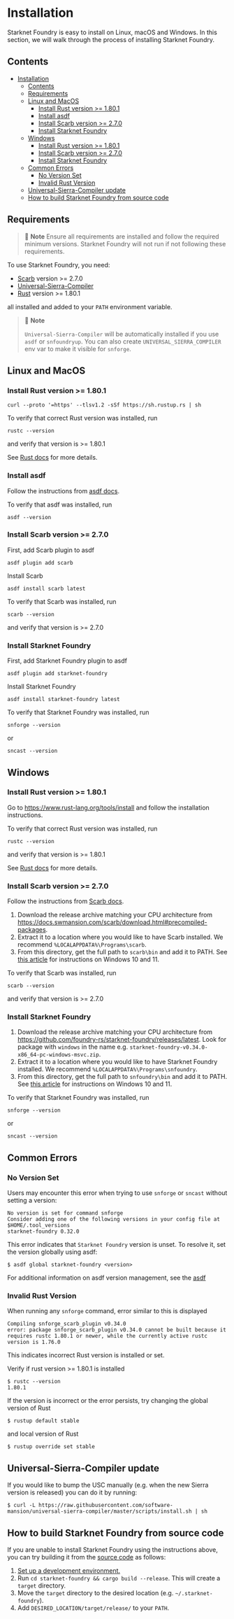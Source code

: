 # Installation

Starknet Foundry is easy to install on Linux, macOS and Windows.
In this section, we will walk through the process of installing Starknet Foundry.

## Contents

<!-- TOC -->
* [Installation](#installation)
  * [Contents](#contents)
  * [Requirements](#requirements)
  * [Linux and MacOS](#linux-and-macos)
    * [Install Rust version >= 1.80.1](#install-rust-version--1801)
    * [Install asdf](#install-asdf)
    * [Install Scarb version >= 2.7.0](#install-scarb-version--270)
    * [Install Starknet Foundry](#install-starknet-foundry)
  * [Windows](#windows)
    * [Install Rust version >= 1.80.1](#install-rust-version--1801-1)
    * [Install Scarb version >= 2.7.0](#install-scarb-version--270-1)
    * [Install Starknet Foundry](#install-starknet-foundry-1)
  * [Common Errors](#common-errors)
    * [No Version Set](#no-version-set)
    * [Invalid Rust Version](#invalid-rust-version)
  * [Universal-Sierra-Compiler update](#universal-sierra-compiler-update)
  * [How to build Starknet Foundry from source code](#how-to-build-starknet-foundry-from-source-code)
<!-- TOC -->

## Requirements

> 📝 **Note**
> Ensure all requirements are installed and follow the required minimum versions.
> Starknet Foundry will not run if not following these requirements.

To use Starknet Foundry, you need:

- [Scarb](https://docs.swmansion.com/scarb/download.html) version >= 2.7.0
- [Universal-Sierra-Compiler](https://github.com/software-mansion/universal-sierra-compiler)
- [Rust](https://www.rust-lang.org/tools/install) version >= 1.80.1

all installed and added to your `PATH` environment variable.

> 📝 **Note**
>
> `Universal-Sierra-Compiler` will be automatically installed if you use `asdf` or `snfoundryup`.
> You can also create `UNIVERSAL_SIERRA_COMPILER` env var to make it visible for `snforge`.

## Linux and MacOS

### Install Rust version >= 1.80.1

```shell
curl --proto '=https' --tlsv1.2 -sSf https://sh.rustup.rs | sh
```

To verify that correct Rust version was installed, run

```shell
rustc --version
```

and verify that version is >= 1.80.1

See [Rust docs](https://doc.rust-lang.org/beta/book/ch01-01-installation.html#installation) for more details.

### Install asdf

Follow the instructions from [asdf docs](https://asdf-vm.com/guide/getting-started.html#getting-started).

To verify that asdf was installed, run

```shell
asdf --version
```

### Install Scarb version >= 2.7.0

First, add Scarb plugin to asdf

```shell
asdf plugin add scarb
```

Install Scarb

```shell
asdf install scarb latest
```

To verify that Scarb was installed, run

```shell
scarb --version
```

and verify that version is >= 2.7.0

### Install Starknet Foundry

First, add Starknet Foundry plugin to asdf

```shell
asdf plugin add starknet-foundry
```

Install Starknet Foundry

```shell
asdf install starknet-foundry latest
```

To verify that Starknet Foundry was installed, run

```shell
snforge --version
```

or

```shell
sncast --version
```

## Windows

### Install Rust version >= 1.80.1

Go to https://www.rust-lang.org/tools/install and follow the installation instructions.

To verify that correct Rust version was installed, run

```shell
rustc --version
```

and verify that version is >= 1.80.1

See [Rust docs](https://doc.rust-lang.org/beta/book/ch01-01-installation.html#installation) for more details.

### Install Scarb version >= 2.7.0

Follow the instructions from [Scarb docs](https://docs.swmansion.com/scarb/download.html#windows).

1. Download the release archive matching your CPU architecture
   from https://docs.swmansion.com/scarb/download.html#precompiled-packages.
2. Extract it to a location where you would like to have Scarb installed. We recommend `%LOCALAPPDATA%\Programs\scarb`.
3. From this directory, get the full path to `scarb\bin` and add it to PATH.
   See [this article](https://www.architectryan.com/2018/03/17/add-to-the-path-on-windows-10/) for instructions on
   Windows 10 and 11.

To verify that Scarb was installed, run

```shell
scarb --version
```

and verify that version is >= 2.7.0

### Install Starknet Foundry

1. Download the release archive matching your CPU architecture
   from https://github.com/foundry-rs/starknet-foundry/releases/latest. Look for package with `windows` in the name e.g.
   `starknet-foundry-v0.34.0-x86_64-pc-windows-msvc.zip`.
2. Extract it to a location where you would like to have Starknet Foundry installed. We recommend
   `%LOCALAPPDATA%\Programs\snfoundry`.
3. From this directory, get the full path to `snfoundry\bin` and add it to PATH.
   See [this article](https://www.architectryan.com/2018/03/17/add-to-the-path-on-windows-10/) for instructions on
   Windows 10 and 11.

To verify that Starknet Foundry was installed, run

```shell
snforge --version
```

or

```shell
sncast --version
```

## Common Errors

### No Version Set

Users may encounter this error when trying to use `snforge` or `sncast` without setting a version:

```shell
No version is set for command snforge
Consider adding one of the following versions in your config file at $HOME/.tool_versions
starknet-foundry 0.32.0
```

This error indicates that `Starknet Foundry` version is unset. To resolve it, set the version globally using asdf:

```shell
$ asdf global starknet-foundry <version>
```

For additional information on asdf version management, see
the [asdf](https://asdf-vm.com/guide/getting-started.html#_6-set-a-version)

### Invalid Rust Version

When running any `snforge` command, error similar to this is displayed

```shell
Compiling snforge_scarb_plugin v0.34.0
error: package snforge_scarb_plugin v0.34.0 cannot be built because it requires rustc 1.80.1 or newer, while the currently active rustc version is 1.76.0
```

This indicates incorrect Rust version is installed or set.

Verify if rust version >= 1.80.1 is installed

```shell
$ rustc --version
1.80.1
```

If the version is incorrect or the error persists, try changing the global version of Rust

```shell
$ rustup default stable
```

and local version of Rust

```shell
$ rustup override set stable
```

## Universal-Sierra-Compiler update

If you would like to bump the USC manually (e.g. when the new Sierra version is released) you can do it by running:

```shell
$ curl -L https://raw.githubusercontent.com/software-mansion/universal-sierra-compiler/master/scripts/install.sh | sh
```

## How to build Starknet Foundry from source code

If you are unable to install Starknet Foundry using the instructions above, you can try building it from
the [source code](https://github.com/foundry-rs/starknet-foundry) as follows:

1. [Set up a development environment.](../development/environment-setup.md)
2. Run `cd starknet-foundry && cargo build --release`. This will create a `target` directory.
3. Move the `target` directory to the desired location (e.g. `~/.starknet-foundry`).
4. Add `DESIRED_LOCATION/target/release/` to your `PATH`.
